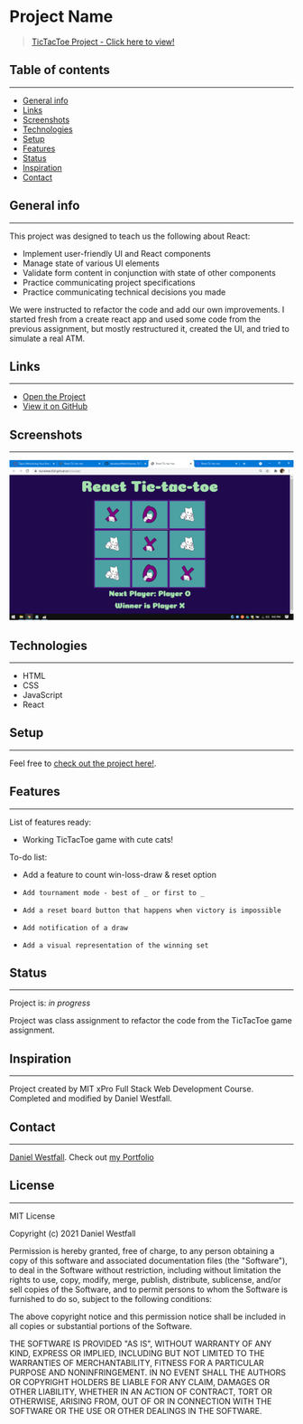# Project Name
> [TicTacToe Project - Click here to view!](https://danielwestfall.github.io/tictactoe/tictactoe.html)

## Table of contents
---
* [General info](#general-info)
* [Links](#links)
* [Screenshots](#screenshots)
* [Technologies](#technologies)
* [Setup](#setup)
* [Features](#features)
* [Status](#status)
* [Inspiration](#inspiration)
* [Contact](#contact)

## General info
---
This project was designed to teach us the following about React:
* Implement user-friendly UI and React components
* Manage state of various UI elements
* Validate form content in conjunction with state of other components
* Practice communicating project specifications 
* Practice communicating technical decisions you made

We were instructed to refactor the code and add our own improvements. I started fresh from a create react app and used some code from the previous assignment, but mostly restructured it, created the UI, and tried to simulate a real ATM. 

## Links
---
* [Open the Project](https://danielwestfall.github.io/tictactoe/tictactoe.html)
* [View it on GitHub](https://danielwestfall.github.io/tictactoe/)

## Screenshots
---
![Example screenshot](tictactoe.png)

## Technologies
---
* HTML
* CSS
* JavaScript
* React

## Setup
---
Feel free to [check out the project here!](https://danielwestfall.github.io/tictactoe/tictactoe.html).


## Features
---
List of features ready:
* Working TicTacToe game with cute cats!


To-do list:
* 	Add a feature to count win-loss-draw & reset option
*	  Add tournament mode - best of _ or first to _
*	  Add a reset board button that happens when victory is impossible
*	  Add notification of a draw
*	  Add a visual representation of the winning set



## Status
---
Project is: _in progress_

Project was class assignment to refactor the code from the TicTacToe game assignment.

## Inspiration
---
Project created by MIT xPro Full Stack Web Development Course. Completed and modified by Daniel Westfall.

## Contact
---
[Daniel Westfall](mailto:DWWestfall@Protonmail.com).  Check out [my Portfolio](https://danielwestfall.github.io/ "my Portfolio")

## License
---
MIT License

Copyright (c) 2021 Daniel Westfall

Permission is hereby granted, free of charge, to any person obtaining a copy
of this software and associated documentation files (the "Software"), to deal
in the Software without restriction, including without limitation the rights
to use, copy, modify, merge, publish, distribute, sublicense, and/or sell
copies of the Software, and to permit persons to whom the Software is
furnished to do so, subject to the following conditions:

The above copyright notice and this permission notice shall be included in all
copies or substantial portions of the Software.

THE SOFTWARE IS PROVIDED "AS IS", WITHOUT WARRANTY OF ANY KIND, EXPRESS OR
IMPLIED, INCLUDING BUT NOT LIMITED TO THE WARRANTIES OF MERCHANTABILITY,
FITNESS FOR A PARTICULAR PURPOSE AND NONINFRINGEMENT. IN NO EVENT SHALL THE
AUTHORS OR COPYRIGHT HOLDERS BE LIABLE FOR ANY CLAIM, DAMAGES OR OTHER
LIABILITY, WHETHER IN AN ACTION OF CONTRACT, TORT OR OTHERWISE, ARISING FROM,
OUT OF OR IN CONNECTION WITH THE SOFTWARE OR THE USE OR OTHER DEALINGS IN THE
SOFTWARE.
